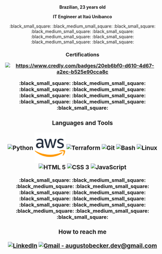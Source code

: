 

<p align="center">  <strong> Brazilian, 23 years old </strong> </p>
<p align="center">  <strong> IT Engineer at Itaú Unibanco </strong> </p>


<p align="center"> 
          :black_small_square: 	:black_medium_small_square:
          :black_small_square: 	:black_medium_small_square:
          :black_small_square: 	:black_medium_small_square:
          :black_small_square: 	:black_medium_small_square:
          :black_small_square:
</p>      

<h3 align="center"> <strong>Certifications</strong></p>
<div align="center" style="display: inline_block">

<div align="center" style="display: inline_block">
            <a href="https://www.credly.com/badges/a210acf1-676e-4cea-97bc-e6eacb5be141/public_url" target="_blank"> <img align="center" alt="https://www.credly.com/badges/20eb6bf0-d610-4d67-a2ec-b525e90cca8c"  height="80" src="https://github.com/user-attachments/assets/d6c3607a-6e7c-4826-94cd-117e5faa57a8"> </a>
            

<p align="center"> 
          :black_small_square: 	:black_medium_small_square:
          :black_small_square: 	:black_medium_small_square:
          :black_small_square: 	:black_medium_small_square:
          :black_small_square: 	:black_medium_small_square:
          :black_small_square:
</p>      

<div style="display: inline_block" align="center">

<h3 align="center"> <strong>Languages and Tools</strong></p>
          
<img align="center" alt="Python" height="100" src="https://cdn.jsdelivr.net/gh/devicons/devicon/icons/python/python-plain.svg">
<img align="center" alt="AWS" height="100" src="https://github.com/devicons/devicon/blob/v2.15.1/icons/amazonwebservices/amazonwebservices-original-wordmark.svg">
<img align="center" alt="Terraform" height="80" src="https://cdn.jsdelivr.net/gh/devicons/devicon/icons/terraform/terraform-original.svg">
<img align="center" alt="Git" height="60" src="https://cdn.jsdelivr.net/gh/devicons/devicon/icons/git/git-plain.svg">
<img align="center" alt="Bash" height="60" src="https://cdn.jsdelivr.net/gh/devicons/devicon/icons/bash/bash-plain.svg">
<img align="center" alt="Linux" height="50" src="https://cdn.jsdelivr.net/gh/devicons/devicon/icons/linux/linux-plain.svg">
<img align="center" alt="HTML 5" height="50" src="https://cdn.jsdelivr.net/gh/devicons/devicon/icons/html5/html5-plain-wordmark.svg">
<img align="center" alt="CSS 3" height="50" src="https://cdn.jsdelivr.net/gh/devicons/devicon/icons/css3/css3-plain-wordmark.svg">
<img align="center" alt="JavaScript" height="50" src="https://cdn.jsdelivr.net/gh/devicons/devicon/icons/javascript/javascript-plain.svg">

</div>

<p align="center"> 
          :black_small_square: 	:black_medium_small_square:
          :black_medium_square: 	:black_medium_small_square:
          :black_small_square: 	:black_medium_small_square:
          :black_small_square: 	:black_medium_small_square:
          :black_small_square: 	:black_medium_small_square:
          :black_medium_square: 	:black_medium_small_square: 
          :black_small_square:
</p>

<div style="display: inline_block" align="center">

<h3 align="center"> <strong>How to reach me</strong></p>          
          
<a href="https://www.linkedin.com/in/correacoding/" target="_blank"><img align="center" alt="LinkedIn" height="40" src="https://user-images.githubusercontent.com/81205527/157161849-01a9df02-bf32-45be-add4-122bc40b48cf.png"></a>
<a href = "mailto:amandacorreades@hotmail.com"> <img align="center" alt="Gmail - augustobecker.dev@gmail.com" height="40" src="https://user-images.githubusercontent.com/81205527/157161831-eb9dffee-404b-4ffe-b0af-34671219f7fb.png"></a>
  
</div>
